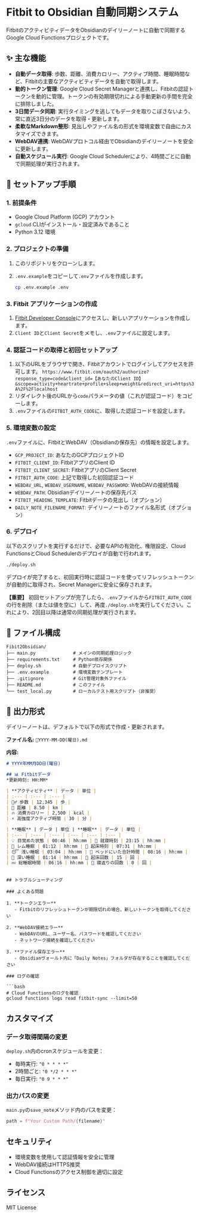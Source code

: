 # Fitbit to Obsidian 自動同期システム

FitbitのアクティビティデータをObsidianのデイリーノートに自動で同期するGoogle Cloud Functionsプロジェクトです。

## ✨ 主な機能

- **自動データ取得**: 歩数、距離、消費カロリー、アクティブ時間、睡眠時間など、Fitbitの主要なアクティビティデータを自動で取得します。
- **動的トークン管理**: Google Cloud Secret Managerと連携し、Fitbitの認証トークンを動的に管理。トークンの有効期限切れによる手動更新の手間を完全に排除しました。
- **3日間データ同期**: 実行タイミングを逃してもデータを取りこぼさないよう、常に直近3日分のデータを取得・更新します。
- **柔軟なMarkdown整形**: 見出しやファイル名の形式を環境変数で自由にカスタマイズできます。
- **WebDAV連携**: WebDAVプロトコル経由でObsidianのデイリーノートを安全に更新します。
- **自動スケジュール実行**: Google Cloud Schedulerにより、4時間ごとに自動で同期処理が実行されます。

## 🚀 セットアップ手順

### 1. 前提条件

- Google Cloud Platform (GCP) アカウント
- `gcloud` CLIがインストール・設定済みであること
- Python 3.12 環境

### 2. プロジェクトの準備

1.  このリポジトリをクローンします。
2.  `.env.example`をコピーして`.env`ファイルを作成します。

    ```bash
    cp .env.example .env
    ```

### 3. Fitbit アプリケーションの作成

1.  [Fitbit Developer Console](https://dev.fitbit.com/)にアクセスし、新しいアプリケーションを作成します。
2.  `Client ID`と`Client Secret`をメモし、`.env`ファイルに設定します。

### 4. 認証コードの取得と初回セットアップ

1.  以下のURLをブラウザで開き、Fitbitアカウントでログインしてアクセスを許可します。
    `https://www.fitbit.com/oauth2/authorize?response_type=code&client_id=【あなたのClient ID】&scope=activity+heartrate+profile+sleep+weight&redirect_uri=https%3A%2F%2Flocalhost`
2.  リダイレクト後のURLから`code`パラメータの値（これが認証コード）をコピーします。
3.  `.env`ファイルの`FITBIT_AUTH_CODE`に、取得した認証コードを設定します。

### 5. 環境変数の設定

`.env`ファイルに、FitbitとWebDAV（Obsidianの保存先）の情報を設定します。

- `GCP_PROJECT_ID`: あなたのGCPプロジェクトID
- `FITBIT_CLIENT_ID`: FitbitアプリのClient ID
- `FITBIT_CLIENT_SECRET`: FitbitアプリのClient Secret
- `FITBIT_AUTH_CODE`: 上記で取得した初回認証コード
- `WEBDAV_URL`, `WEBDAV_USERNAME`, `WEBDAV_PASSWORD`: WebDAVの接続情報
- `WEBDAV_PATH`: Obsidianデイリーノートの保存先パス
- `FITBIT_HEADING_TEMPLATE`: Fitbitデータの見出し（オプション）
- `DAILY_NOTE_FILENAME_FORMAT`: デイリーノートのファイル名形式（オプション）

### 6. デプロイ

以下のスクリプトを実行するだけで、必要なAPIの有効化、権限設定、Cloud FunctionsとCloud Schedulerのデプロイが自動で行われます。

```bash
./deploy.sh
```

デプロイが完了すると、初回実行時に認証コードを使ってリフレッシュトークンが自動的に取得され、Secret Managerに安全に保存されます。

**【重要】**
初回セットアップが完了したら、`.env`ファイルから`FITBIT_AUTH_CODE`の行を削除（または値を空に）して、再度`./deploy.sh`を実行してください。これにより、2回目以降は通常の同期処理が実行されます。

## 📁 ファイル構成

```
Fibit2Obsidian/
├── main.py              # メインの同期処理ロジック
├── requirements.txt     # Python依存関係
├── deploy.sh            # 自動デプロイスクリプト
├── .env.example         # 環境変数テンプレート
├── .gitignore           # Git管理対象外ファイル
├── README.md            # このファイル
└── test_local.py        # ローカルテスト用スクリプト（非推奨）
```

## 📝 出力形式

デイリーノートは、デフォルトで以下の形式で作成・更新されます。

**ファイル名:** `📅YYYY-MM-DD(曜日).md`

**内容:**
```markdown
# YYYY年MM月DD日(曜日)

## 📊 Fitbitデータ
*更新時刻: HH:MM*

| **アクティビティ** | データ | 単位 |
| :--- | :--- | :--- |
| 🚶‍♂️ 歩数 | 12,345 | 歩 |
| 📏 距離 | 8.50 | km |
| 🔥 消費カロリー | 2,500 | kcal |
| ⚡ 高強度アクティブ時間 | 30 | 分 |

| **睡眠** | データ | 単位 | **睡眠** | データ | 単位 |
| :--- | :--- | :--- | :--- | :--- | :--- |
| 💡 目覚めた状態 | 00:46 | hh:mm | 🌃 就寝時刻 | 23:15 | hh:mm |
| 🧠 レム睡眠 | 01:12 | hh:mm | 🌅 起床時刻 | 07:31 | hh:mm |
| 😴 浅い睡眠 | 03:04 | hh:mm | 🛌 ベッドにいた合計時間 | 08:16 | hh:mm |
| 🌌 深い睡眠 | 01:14 | hh:mm | 👀 起床回数 | 15 | 回 |
| 💤 総睡眠時間 | 06:16 | hh:mm | 🔄 寝返りの回数 | 0 | 回 |
```
```

## トラブルシューティング

### よくある問題

1. **トークンエラー**
   - Fitbitのリフレッシュトークンが期限切れの場合、新しいトークンを取得してください

2. **WebDAV接続エラー**
   - WebDAVのURL、ユーザー名、パスワードを確認してください
   - ネットワーク接続を確認してください

3. **ファイル保存エラー**
   - Obsidianヴォールト内に「Daily Notes」フォルダが存在することを確認してください

### ログの確認

```bash
# Cloud Functionsのログを確認
gcloud functions logs read fitbit-sync --limit=50
```

## カスタマイズ

### データ取得間隔の変更

`deploy.sh`内のcronスケジュールを変更：
- 毎時実行: `"0 * * * *"`
- 2時間ごと: `"0 */2 * * *"`
- 毎日実行: `"0 9 * * *"`

### 出力パスの変更

`main.py`の`save_note`メソッド内のパスを変更：
```python
path = f"Your Custom Path/{filename}"
```

## セキュリティ

- 環境変数を使用して認証情報を安全に管理
- WebDAV接続はHTTPS推奨
- Cloud Functionsのアクセス制御を適切に設定

## ライセンス

MIT License
